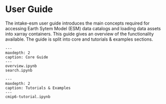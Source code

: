 # User Guide

The intake-esm user guide introduces the main concepts required for accessing Earth Sytem Model (ESM) data catalogs and loading data assets into xarray containers. This guide gives an overview of the functionality available. The guide is split into core and tutorials & examples sections.

```{toctree}
---
maxdepth: 2
caption: Core Guide
---
overview.ipynb
search.ipynb
```

```{toctree}
---
maxdepth: 2
caption: Tutorials & Examples
---
cmip6-tutorial.ipynb
```
